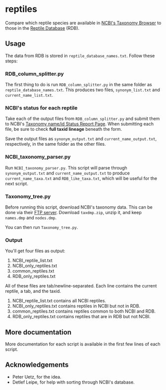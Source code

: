 # reptiles
Compare which reptile species are available in [NCBI's Taxonomy Browser](https://www.ncbi.nlm.nih.gov/Taxonomy/taxonomyhome.html/) to those in the [Reptile Database](http://reptile-database.org/) (RDB).

## Usage
The data from RDB is stored in `reptile_database_names.txt`. Follow these steps:

### RDB_column_splitter.py
The first thing to do is run `RDB_column_splitter.py` in the same folder as `reptile_database_names.txt`. This produces two files, `synonym_list.txt` and `current_name_list.txt`. 

### NCBI's status for each reptile
Take each of the output files from `RDB_column_splitter.py` and submit them to NCBI's [Taxonomy name/id Status Report Page](https://www.ncbi.nlm.nih.gov/Taxonomy/TaxIdentifier/tax_identifier.cgi). When submitting each file, be sure to check **full taxid lineage** beneath the form.

Save the output files as `synonym_output.txt` and `current_name_output.txt`, respectively, in the same folder as the other files.

### NCBI_taxonomy_parser.py
Run `NCBI_taxonomy_parser.py`. This script will parse through `synonym_output.txt` and `current_name_output.txt` to produce `current_name_taxa.txt` and `RDB_like_taxa.txt`, which will be useful for the next script.

### Taxonomy_tree.py
Before running this script, download NCBI's taxonomy data. This can be done via their [FTP server](https://ftp.ncbi.nlm.nih.gov/pub/taxonomy/). Download `taxdmp.zip`, unzip it, and keep `names.dmp` and `nodes.dmp`.

You can then run `Taxonomy_tree.py`.

### Output

You'll get four files as output:

1. NCBI_reptile_list.txt
2. NCBI_only_reptiles.txt
3. common_reptiles.txt
4. RDB_only_reptiles.txt
    
All of these files are tab/newline-separated. Each line contains the current reptile, a tab, and the taxid.
    
1. NCBI_reptile_list.txt contains all NCBI reptiles.
2. NCBI_only_reptiles.txt contains reptiles in NCBI but not in RDB.
3. common_reptiles.txt contains reptiles common to both NCBI and RDB.
4. RDB_only_reptiles.txt contains reptiles that are in RDB but not NCBI.

## More documentation
More documentation for each script is available in the first few lines of each script.

## Acknowledgements
* Peter Uetz, for the idea.
* Detlef Leipe, for help with sorting through NCBI's database.
